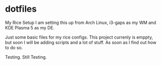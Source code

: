 # dotfiles
My Rice Setup
I am setting this up from Arch Linux, i3-gaps as my WM and KDE Plasma 5 as my DE.


Just some basic files for my rice configs. This project currenly is emppty, but soon I will be adding scripts and a lot of stuff. As soon as I find out how to do so.

Testing. Still Testing.
